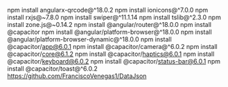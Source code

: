 npm install angularx-qrcode@^18.0.2
npm install ionicons@^7.0.0
npm install rxjs@~7.8.0
npm install swiper@^11.1.14
npm install tslib@^2.3.0
npm install zone.js@~0.14.2
npm install @angular/router@^18.0.0
npm install @capacitor
npm install @angular/platform-browser@^18.0.0
npm install @angular/platform-browser-dynamic@^18.0.0
npm install @capacitor/app@6.0.1
npm install @capacitor/camera@^6.0.2
npm install @capacitor/core@6.1.2
npm install @capacitor/haptics@6.0.1
npm install @capacitor/keyboard@6.0.2
npm install @capacitor/status-bar@6.0.1
npm install @capacitor/toast@^6.0.2
https://github.com/FranciscoVenegas1/DataJson
